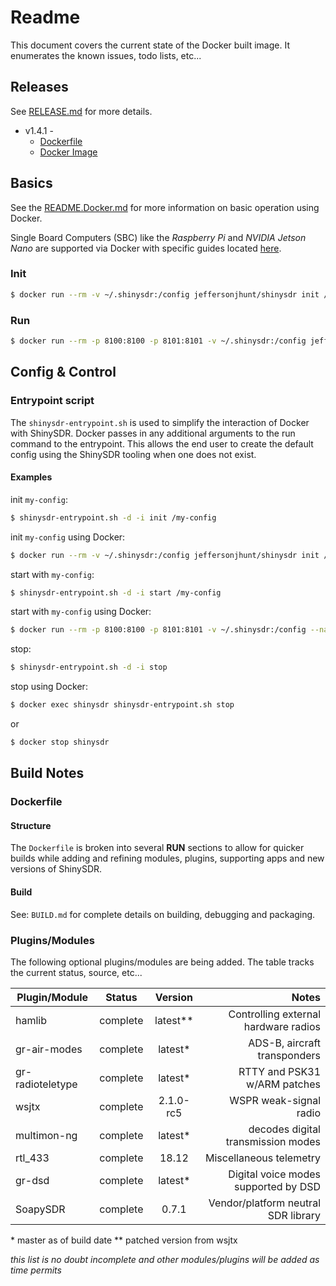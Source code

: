 # Readme

This document covers the current state of the Docker built image. It enumerates the known issues, todo lists, etc...

## Releases

See [RELEASE.md](https://github.com/jeffersonjhunt/shinysdr-docker/blob/v1.4.1/RELEASE.md "RELEASE.md") for more details.

* v1.4.1 - 
    * [Dockerfile](https://github.com/jeffersonjhunt/shinysdr-docker/blob/v1.4.1/Dockerfile "Dockerfile")
    * [Docker Image](https://hub.docker.com/r/jeffersonjhunt/shinysdr "Docker Image")

## Basics

See the [README.Docker.md](https://github.com/jeffersonjhunt/shinysdr-docker/blob/v1.4.1/README.Docker.md "README.Docker.md") for more information on basic operation using Docker.

Single Board Computers (SBC) like the *Raspberry Pi* and *NVIDIA Jetson Nano* are supported via Docker with specific guides located [here](https://github.com/jeffersonjhunt/shinysdr-docker/blob/master/guides "Guides").

### Init

```bash
$ docker run --rm -v ~/.shinysdr:/config jeffersonjhunt/shinysdr init /config/my-config
```

### Run

```bash
$ docker run --rm -p 8100:8100 -p 8101:8101 -v ~/.shinysdr:/config jeffersonjhunt/shinysdr start /config/my-config
```

## Config & Control

### Entrypoint script

The `shinysdr-entrypoint.sh` is used to simplify the interaction of Docker with ShinySDR. Docker passes in any additional arguments to the run command to the entrypoint. This allows the end user to create the default config using the ShinySDR tooling when one does not exist.

#### Examples

init `my-config`:
```bash
$ shinysdr-entrypoint.sh -d -i init /my-config
```

init `my-config` using Docker:
```bash
$ docker run --rm -v ~/.shinysdr:/config jeffersonjhunt/shinysdr init /config/my-config
```

start with `my-config`:
```bash
$ shinysdr-entrypoint.sh -d -i start /my-config
```

start with `my-config` using Docker:
```bash
$ docker run --rm -p 8100:8100 -p 8101:8101 -v ~/.shinysdr:/config --name shinysdr jeffersonjhunt/shinysdr start /config/my-config
```

stop:
```bash
$ shinysdr-entrypoint.sh -d -i stop
```

stop using Docker:
```bash
$ docker exec shinysdr shinysdr-entrypoint.sh stop
```
or
```bash
$ docker stop shinysdr
```

## Build Notes

### Dockerfile 
#### Structure

The `Dockerfile` is broken into several __RUN__ sections to allow for quicker builds while adding and refining modules, plugins, supporting apps and new versions of  ShinySDR.

#### Build

See: `BUILD.md` for complete details on building, debugging and packaging.

### Plugins/Modules

The following optional plugins/modules are being added. The table tracks the current status, source, etc...

| Plugin/Module    | Status   |  Version  | Notes                                |
| ---------------- |:--------:|:---------:| ------------------------------------:|
| hamlib           | complete | latest**  | Controlling external hardware radios |
| gr-air-modes     | complete | latest*   | ADS-B, aircraft transponders         |
| gr-radioteletype | complete | latest*   | RTTY and PSK31 w/ARM patches         |
| wsjtx            | complete | 2.1.0-rc5 | WSPR weak-signal radio               |
| multimon-ng      | complete | latest*   | decodes digital transmission modes   |
| rtl_433          | complete | 18.12     | Miscellaneous telemetry              |
| gr-dsd           | complete | latest*   | Digital voice modes supported by DSD |
| SoapySDR         | complete | 0.7.1     | Vendor/platform neutral SDR library  |

&ast; master as of build date
&ast;&ast; patched version from wsjtx

*this list is no doubt incomplete and other modules/plugins will be added as time permits*
